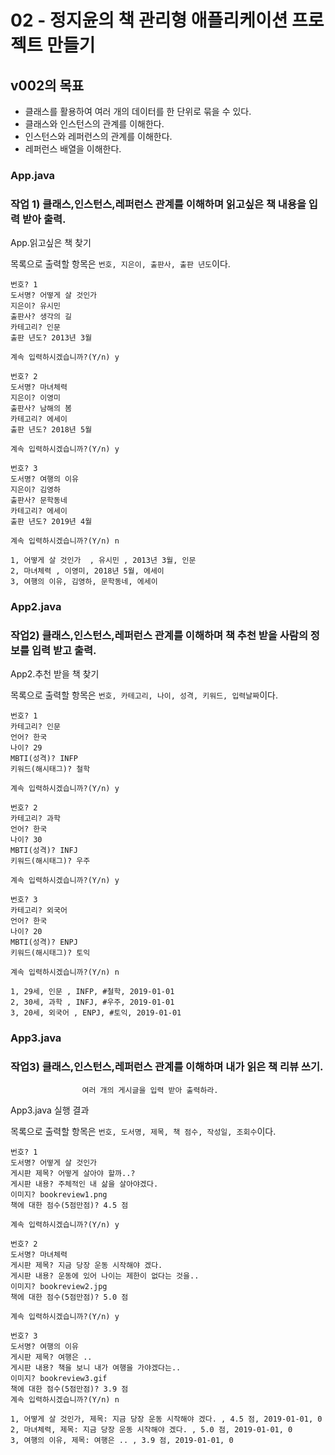 # 02 - 정지윤의 책 관리형 애플리케이션 프로젝트 만들기

## v002의 목표

- 클래스를 활용하여 여러 개의 데이터를 한 단위로 묶을 수 있다.
- 클래스와 인스턴스의 관계를 이해한다.
- 인스턴스와 레퍼런스의 관계를 이해한다.
- 레퍼런스 배열을 이해한다.

### App.java
### 작업 1) 클래스,인스턴스,레퍼런스 관계를 이해하며 읽고싶은 책 내용을 입력 받아 출력.

App.읽고싶은 책 찾기

목록으로 출력할 항목은 `번호, 지은이, 출판사, 출판 년도`이다.

```
번호? 1
도서명? 어떻게 살 것인가
지은이? 유시민
출판사? 생각의 길
카테고리? 인문
출판 년도? 2013년 3월

계속 입력하시겠습니까?(Y/n) y

번호? 2
도서명? 마녀체력
지은이? 이영미
출판사? 남해의 봄
카테고리? 에세이
출판 년도? 2018년 5월

계속 입력하시겠습니까?(Y/n) y

번호? 3
도서명? 여행의 이유
지은이? 김영하
출판사? 문학동네
카테고리? 에세이
출판 년도? 2019년 4월

계속 입력하시겠습니까?(Y/n) n

1, 어떻게 살 것인가  , 유시민 , 2013년 3월, 인문
2, 마녀체력 , 이영미, 2018년 5월, 에세이
3, 여행의 이유, 김영하, 문학동네, 에세이
```


### App2.java
### 작업2) 클래스,인스턴스,레퍼런스 관계를 이해하며 책 추천 받을 사람의 정보를 입력 받고 출력.

App2.추천 받을 책 찾기

목록으로 출력할 항목은 `번호, 카테고리, 나이, 성격, 키워드, 입력날짜`이다.

```
번호? 1
카테고리? 인문
언어? 한국
나이? 29
MBTI(성격)? INFP
키워드(해시태그)? 철학

계속 입력하시겠습니까?(Y/n) y

번호? 2
카테고리? 과학
언어? 한국
나이? 30
MBTI(성격)? INFJ
키워드(해시태그)? 우주

계속 입력하시겠습니까?(Y/n) y

번호? 3
카테고리? 외국어
언어? 한국
나이? 20
MBTI(성격)? ENPJ
키워드(해시태그)? 토익

계속 입력하시겠습니까?(Y/n) n

1, 29세, 인문 , INFP, #철학, 2019-01-01
2, 30세, 과학 , INFJ, #우주, 2019-01-01
3, 20세, 외국어 , ENPJ, #토익, 2019-01-01
```

### App3.java
### 작업3) 클래스,인스턴스,레퍼런스 관계를 이해하며 내가 읽은 책 리뷰 쓰기. 
                    여러 개의 게시글을 입력 받아 출력하라.

App3.java 실행 결과

목록으로 출력할 항목은 `번호, 도서명, 제목, 책 점수, 작성일, 조회수`이다.

```
번호? 1
도서명? 어떻게 살 것인가
게시판 제목? 어떻게 살아야 할까..?
게시판 내용? 주체적인 내 삶을 살아야겠다.
이미지? bookreview1.png
책에 대한 점수(5점만점)? 4.5 점

계속 입력하시겠습니까?(Y/n) y

번호? 2
도서명? 마녀체력
게시판 제목? 지금 당장 운동 시작해야 겠다.
게시판 내용? 운동에 있어 나이는 제한이 없다는 것을..
이미지? bookreview2.jpg
책에 대한 점수(5점만점)? 5.0 점

계속 입력하시겠습니까?(Y/n) y

번호? 3
도서명? 여행의 이유
게시판 제목? 여행은 ..
게시판 내용? 책을 보니 내가 여행을 가야겠다는..
이미지? bookreview3.gif
책에 대한 점수(5점만점)? 3.9 점
계속 입력하시겠습니까?(Y/n) n

1, 어떻게 살 것인가, 제목: 지금 당장 운동 시작해야 겠다. , 4.5 점, 2019-01-01, 0
2, 마녀체력, 제목: 지금 당장 운동 시작해야 겠다. , 5.0 점, 2019-01-01, 0
3, 여행의 이유, 제목: 여행은 .. , 3.9 점, 2019-01-01, 0
```

